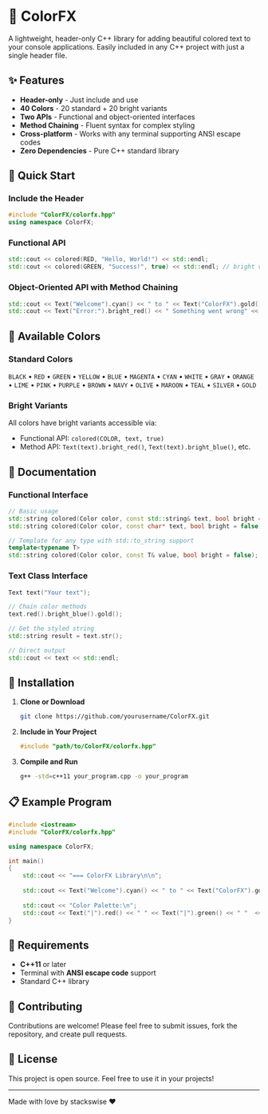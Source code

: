 # 🎨 ColorFX

A lightweight, header-only C++ library for adding beautiful colored text to your console applications. Easily included in any C++ project with just a single header file.

## ✨ Features

- **Header-only** - Just include and use
- **40 Colors** - 20 standard + 20 bright variants
- **Two APIs** - Functional and object-oriented interfaces
- **Method Chaining** - Fluent syntax for complex styling
- **Cross-platform** - Works with any terminal supporting ANSI escape codes
- **Zero Dependencies** - Pure C++ standard library

## 🚀 Quick Start

### Include the Header
```cpp
#include "ColorFX/colorfx.hpp"
using namespace ColorFX;
```

### Functional API
```cpp
std::cout << colored(RED, "Hello, World!") << std::endl;
std::cout << colored(GREEN, "Success!", true) << std::endl; // bright variant
```

### Object-Oriented API with Method Chaining
```cpp
std::cout << Text("Welcome").cyan() << " to " << Text("ColorFX").gold() << "!" << std::endl;
std::cout << Text("Error:").bright_red() << " Something went wrong" << std::endl;
```

## 🎨 Available Colors

### Standard Colors
`BLACK` • `RED` • `GREEN` • `YELLOW` • `BLUE` • `MAGENTA` • `CYAN` • `WHITE` • `GRAY` • `ORANGE` • `LIME` • `PINK` • `PURPLE` • `BROWN` • `NAVY` • `OLIVE` • `MAROON` • `TEAL` • `SILVER` • `GOLD`

### Bright Variants
All colors have bright variants accessible via:
- Functional API: `colored(COLOR, text, true)`
- Method API: `Text(text).bright_red()`, `Text(text).bright_blue()`, etc.

## 📖 Documentation

### Functional Interface

```cpp
// Basic usage
std::string colored(Color color, const std::string& text, bool bright = false);
std::string colored(Color color, const char* text, bool bright = false);

// Template for any type with std::to_string support
template<typename T>
std::string colored(Color color, const T& value, bool bright = false);
```

### Text Class Interface

```cpp
Text text("Your text");

// Chain color methods
text.red().bright_blue().gold();

// Get the styled string
std::string result = text.str();

// Direct output
std::cout << text << std::endl;
```

## 🔧 Installation

1. **Clone or Download**
   ```bash
   git clone https://github.com/yourusername/ColorFX.git
   ```

2. **Include in Your Project**
   ```cpp
   #include "path/to/ColorFX/colorfx.hpp"
   ```

3. **Compile and Run**
   ```bash
   g++ -std=c++11 your_program.cpp -o your_program
   ```

## 📋 Example Program

```cpp
#include <iostream>
#include "ColorFX/colorfx.hpp"

using namespace ColorFX;

int main()
{
    std::cout << "=== ColorFX Library\n\n";
    
    std::cout << Text("Welcome").cyan() << " to " << Text("ColorFX").gold() << std::endl;
    
    std::cout << "Color Palette:\n";
    std::cout << Text("|").red() << " " << Text("|").green() << " "  << Text("|").blue() << " " << Text("|").yellow() << " " << Text("|").magenta() << " " << Text("||").cyan() << "\n";
}
```

## 🔗 Requirements

- **C++11** or later
- Terminal with **ANSI escape code** support
- Standard C++ library

## 🤝 Contributing

Contributions are welcome! Please feel free to submit issues, fork the repository, and create pull requests.

## 📄 License

This project is open source. Feel free to use it in your projects!

---

Made with love by stackswise ❤️
